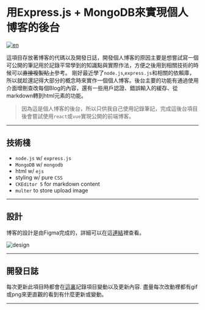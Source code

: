 # 用Express.js + MongoDB來實現個人博客的後台

[![en](https://img.shields.io/badge/lang-en-brightgreen)](/README.md)

這項目存放著博客的代碼以及開發日誌，開發個人博客的原因主要是想嘗試寫一個可公開的筆記用於記錄平常學到的知識點與實際作法，方便之後用到相關技術的時候可以<s>直接複製貼上</s>參考。
剛好最近學了`node.js`,`express.js`和相關的依賴庫，所以就趁還記得大部分的概念時來實作一個個人博客。後台主要的功能有通過使用介面增刪查改每個Blog的內容，還有一些用戶認證、錯誤輸入的緩存、從markdown轉到html元素的功能。

> 因為這是個人博客的後台，所以只供我自己使用記錄筆記，完成這後台項目後會嘗試使用`react`或`vue`實現公開的前端博客。

---

## 技術棧
* `node.js` w/ `express.js`
* `MongoDB` w/ `mongodb`
* html w/ `ejs`
* styling w/ pure `CSS`
* `CKEditor 5` for markdown content
* `multer` to store upload image

---

## 設計

博客的設計是由Figma完成的，詳細可以在這[連結](https://www.figma.com/file/HLHnjd30QOWMBZnXqELzzX/Backend-NodeJS?node-id=0%3A1)裡查看。

<img alt="design" src="https://user-images.githubusercontent.com/82365010/189623820-369c7630-bfb3-41aa-a3e3-4118b0191c4d.png">

---

## 開發日誌

每次更新此項目時都會在[這裏](/devlog.md)記錄項目變動以及更新內容. 盡量每次改動裡都有gif或png來更直觀的看到有什麼更新或變動。

---
